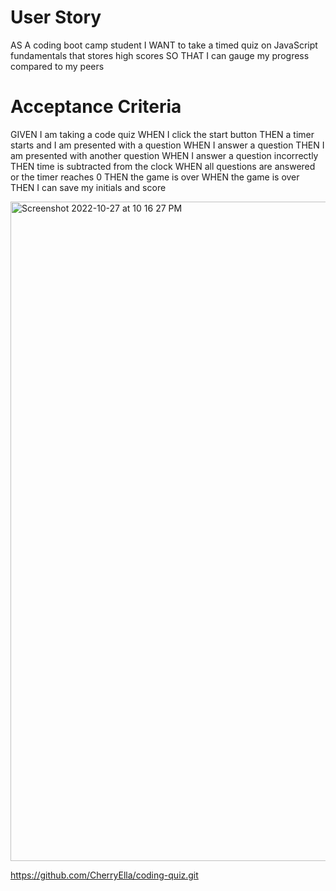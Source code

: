 # User Story
AS A coding boot camp student
I WANT to take a timed quiz on JavaScript fundamentals that stores high scores
SO THAT I can gauge my progress compared to my peers

# Acceptance Criteria
GIVEN I am taking a code quiz
WHEN I click the start button
THEN a timer starts and I am presented with a question
WHEN I answer a question
THEN I am presented with another question
WHEN I answer a question incorrectly
THEN time is subtracted from the clock
WHEN all questions are answered or the timer reaches 0
THEN the game is over
WHEN the game is over
THEN I can save my initials and score

<img width="1055" alt="Screenshot 2022-10-27 at 10 16 27 PM" src="https://user-images.githubusercontent.com/111384784/198463407-6f93c1af-410f-45f6-96ef-d8c3839b538c.png">


https://github.com/CherryElla/coding-quiz.git
